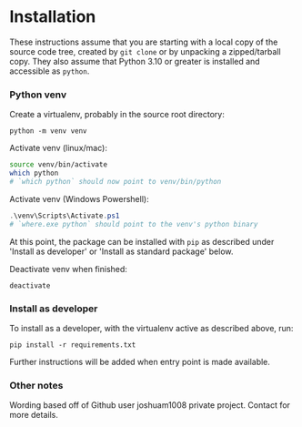 Installation
============
These instructions assume that you are starting with a local copy of the source code tree, created by `git clone` or by unpacking a zipped/tarball copy. They also assume that Python 3.10 or greater is installed and accessible as `python`.

### Python venv
Create a virtualenv, probably in the source root directory:
```
python -m venv venv
```

Activate venv (linux/mac):
```bash
source venv/bin/activate
which python
# `which python` should now point to venv/bin/python 
```

Activate venv (Windows Powershell):
```powershell
.\venv\Scripts\Activate.ps1
# `where.exe python` should point to the venv's python binary
```

At this point, the package can be installed with `pip` as described under 'Install as developer' or 'Install as standard package' below.

Deactivate venv when finished:
```
deactivate
```

### Install as developer
To install as a developer, with the virtualenv active as described above, run:
```
pip install -r requirements.txt
```

Further instructions will be added when entry point is made available.

### Other notes
Wording based off of Github user joshuam1008 private project. Contact for more details.
